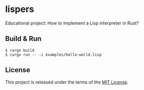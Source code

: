 # lispers

Educational project: How to implement a Lisp interpreter in Rust?

## Build & Run

```
$ cargo build
$ cargo run -- -i examples/hello-world.lisp
```

## License

This project is released under the terms of the [MIT License](./LICENSE.txt).
